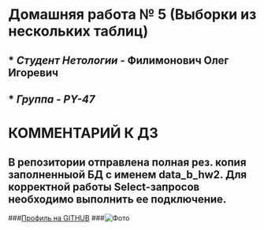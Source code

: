 # Домашняя работа № 5 (Выборки из нескольких таблиц)

## * *Студент Нетологии* - **Филимонович Олег Игоревич**
## * *Группа - PY-47*

#                   КОММЕНТАРИЙ К ДЗ
## В репозитории отправлена полная рез. копия заполненныой БД c именем **data_b_hw2**. Для корректной работы Select-запросов необходимо выполнить ее подключение.

###[Профиль на GITHUB](https://github.com/Oleg051191)
###![Фото](https://vk.com/id696385699?z=photo696385699_457239018%2Falbum696385699_0%2Frev)